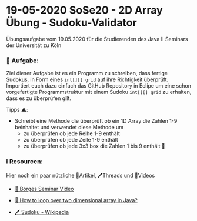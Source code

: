 # 19-05-2020 SoSe20 - 2D Array Übung - Sudoku-Validator

Übungsaufgabe vom 19.05.2020 für die Studierenden des Java II Seminars der Universität zu Köln

### 📝 Aufgabe:

Ziel dieser Aufgabe ist es ein Programm zu schreiben, dass fertige Sudokus, in Form eines ```int[][] grid``` auf ihre Richtigkeit überprüft. Importiert euch dazu einfach das GitHub Repository in Eclipe um eine schon vorgefertigte Programmstruktur mit einem Sudoku ```int[][] grid``` zu erhalten, dass es zu überprüfen gilt.

Tipps ⚠️:
- Schreibt eine Methode die überprüft ob ein 1D Array die Zahlen 1-9 beinhaltet und verwendet diese Methode um 
  - zu überprüfen ob jede Reihe 1-9 enthält
  - zu überprüfen ob jede Zeile 1-9 enthält
  - zu überprüfen ob jede 3x3 box die Zahlen 1 bis 9 enthält 🧠
 

    
### ℹ️ Resourcen:
Hier noch ein paar nützliche 📃Artikel, 🖊️Threads und 🎥Videos

- [🎥 Börges Seminar Video](https://uni-koeln.sciebo.de/s/CnL5Cg1opl8QceE)

- [📃 How to loop over two dimensional array in Java?](https://javarevisited.blogspot.com/2015/09/how-to-loop-two-dimensional-array-in-java.html)

- [🖊️ Sudoku - Wikipedia](https://en.wikipedia.org/wiki/Sudoku)





